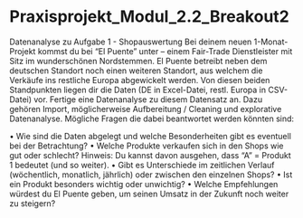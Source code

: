 # Praxisprojekt_Modul_2.2_Breakout2
Datenanalyse zu Aufgabe 1 - Shopauswertung
Bei deinem neuen 1-Monat-Projekt kommst du bei “El Puente” unter – einem Fair-Trade Dienstleister mit Sitz im
wunderschönen Nordstemmen. El Puente betreibt neben dem deutschen Standort noch einen weiteren Standort,
aus welchem die Verkäufe ins restliche Europa abgewickelt werden. Von diesen beiden Standpunkten liegen dir die
Daten (DE in Excel-Datei, restl. Europa in CSV-Datei) vor.
Fertige eine Datenanalyse zu diesem Datensatz an. Dazu gehören Import, möglicherweise Aufbereitung / Cleaning
und explorative Datenanalyse. Mögliche Fragen die dabei beantwortet werden könnten sind:

• Wie sind die Daten abgelegt und welche Besonderheiten gibt es eventuell bei der Betrachtung?
• Welche Produkte verkaufen sich in den Shops wie gut oder schlecht? Hinweis: Du kannst davon ausgehen,
dass “A” = Produkt 1 bedeutet (und so weiter).
• Gibt es Unterschiede im zeitlichen Verlauf (wöchentlich, monatlich, jährlich) oder zwischen den einzelnen
Shops?
• Ist ein Produkt besonders wichtig oder unwichtig?
• Welche Empfehlungen würdest du El Puente geben, um seinen Umsatz in der Zukunft noch weiter zu steigern?
